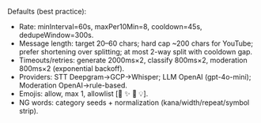 Defaults (best practice):
- Rate: minInterval=60s, maxPer10Min=8, cooldown=45s, dedupeWindow=300s.
- Message length: target 20–60 chars; hard cap ~200 chars for YouTube; prefer shortening over splitting; at most 2-way split with cooldown gap.
- Timeouts/retries: generate 2000ms×2, classify 800ms×2, moderation 800ms×2 (exponential backoff).
- Providers: STT Deepgram→GCP→Whisper; LLM OpenAI (gpt-4o-mini); Moderation OpenAI→rule-based.
- Emojis: allow, max 1, allowlist [👏 ✨ 🙏 💡].
- NG words: category seeds + normalization (kana/width/repeat/symbol strip).
